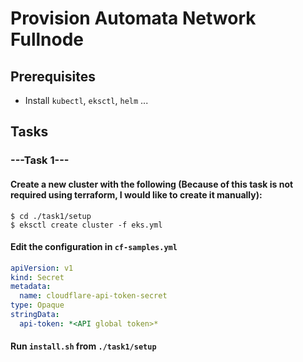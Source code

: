 # Provision Automata Network Fullnode

## Prerequisites

- Install `kubectl`, `eksctl`, `helm` ...

## Tasks

### ---Task 1---

#### Create a new cluster with the following (Because of this task is not required using terraform, I would like to create it manually):

```shell
$ cd ./task1/setup
$ eksctl create cluster -f eks.yml
```

#### Edit the configuration in `cf-samples.yml`

```yaml
apiVersion: v1
kind: Secret
metadata:
  name: cloudflare-api-token-secret
type: Opaque
stringData:
  api-token: *<API global token>*
```

#### Run `install.sh` from `./task1/setup`
